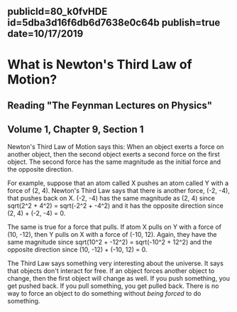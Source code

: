 publicId=80_k0fvHDE
id=5dba3d16f6db6d7638e0c64b
publish=true
date=10/17/2019
---
# What is Newton's Third Law of Motion?
## Reading "The Feynman Lectures on Physics"
## Volume 1, Chapter 9, Section 1

Newton's Third Law of Motion says this: When an object exerts a force on another object, then the second object exerts a second force on the first object. The second force has the same magnitude as the initial force and the opposite direction.

For example, suppose that an atom called X pushes an atom called Y with a force of (2, 4). Newton's Third Law says that there is another force, (-2, -4), that pushes back on X. (-2, -4) has the same magnitude as (2, 4) since
sqrt(2^2 + 4^2) = sqrt(-2^2 + -4^2)
and it has the opposite direction since (2, 4) + (-2, -4) = 0.

The same is true for a force that pulls. If atom X pulls on Y with a force of (10, -12), then Y pulls on X with a force of (-10, 12). Again, they have the same magnitude since
sqrt(10^2 + -12^2) = sqrt(-10^2 + 12^2)
and the opposite direction since (10, -12) + (-10, 12) = 0.

The Third Law says something very interesting about the universe. It says that objects don't interact for free. If an object forces another object to change, then the first object will change as well. If you push something, you get pushed back. If you pull something, you get pulled back. There is no way to force an object to do something without *being forced* to do something.
